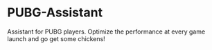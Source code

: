 # PUBG-Assistant
Assistant for PUBG players. Optimize the performance at every game launch and go get some chickens!
